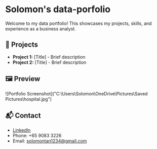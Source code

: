# Solomon's data-porfolio
Welcome to my data portfolio! This showcases my projects, skills, and experience as a business analyst.

## 📂 Projects
- **Project 1:** [Title] - Brief description
- **Project 2:** [Title] - Brief description

## 🖼️ Preview
![Portfolio Screenshot]("C:\Users\Solomon\OneDrive\Pictures\Saved Pictures\hospital.jpg")

## 📬 Contact
- [LinkedIn](www.linkedin.com/in/solomon-tan-321437216)
- Phone: +65 9083 3226
- Email: solomontan1234@gmail.com

